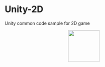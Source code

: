 # Unity-2D
Unity common code sample for 2D game
<div id="header" align="center">
  <img src="[https://media.giphy.com/media/M9gbBd9nbDrOTu1Mqx/giphy.gif](https://en.wikipedia.org/wiki/Unity_%28game_engine%29)https://en.wikipedia.org/wiki/Unity_%28game_engine%29" width="100"/>
</div>
